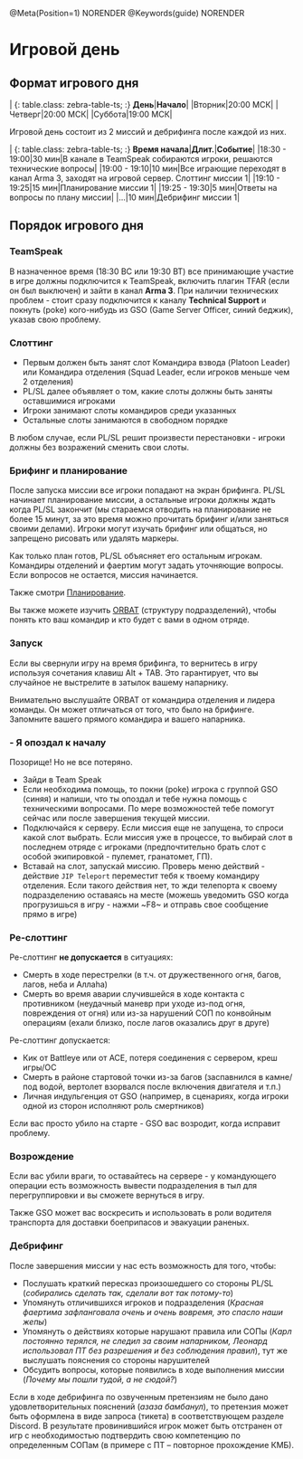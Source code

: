 @Meta(Position=1) NORENDER
@Keywords(guide) NORENDER


# Игровой день

## Формат игрового дня

| {: table.class: zebra-table-ts; :} **День**|**Начало**|
|Вторник|20:00 МСК|
|Четверг|20:00 МСК|
|Суббота|19:00 МСК|


Игровой день состоит из 2 миссий и дебрифинга после каждой из них.

| {: table.class: zebra-table-ts; :} **Время начала**|**Длит.**|**Событие**|
|18:30 - 19:00|30 мин|В канале в TeamSpeak собираются игроки, решаются технические вопросы|
|19:00 - 19:10|10 мин|Все играющие переходят в канал Arma 3, заходят на игровой сервер. Слоттинг миссии 1|
|19:10 - 19:25|15 мин|Планирование миссии 1|
|19:25 - 19:30|5 мин|Ответы на вопросы по плану миссии|
|...|10 мин|Дебрифинг миссии 1|

## Порядок игрового дня

### TeamSpeak

В назначенное время (18:30 ВС или 19:30 ВТ) все принимающие участие в игре должны подключится к TeamSpeak, включить плагин TFAR (если он был выключен) и зайти в канал **Arma 3**. При наличии технических проблем - стоит сразу подключится к каналу **Technical Support** и покнуть (poke) кого-нибудь из GSO (Game Server Officer, синий беджик), указав свою проблему.

### Слоттинг

- Первым должен быть занят слот Командира взвода (Platoon Leader) или Командира отделения (Squad Leader, если игроков меньше чем 2 отделения)
- PL/SL далее объявляет о том, какие слоты должны быть заняты оставшимися игроками
- Игроки занимают слоты командиров среди указанных
- Остальные слоты занимаются в свободном порядке

В любом случае, если PL/SL решит произвести перестановки - игроки должны без возражений сменить свои слоты.

### Брифинг и планирование

После запуска миссии все игроки попадают на экран брифинга. PL/SL начинает планирование миссии, а остальные игроки должны ждать когда PL/SL закончит (мы стараемся отводить на планирование не более 15 минут, за это время можно прочитать брифинг и/или заняться своими делами). Игроки могут изучать брифинг или общаться, но запрещено рисовать или удалять маркеры.

Как только план готов, PL/SL объясняет его остальным игрокам. Командиры отделений и фаертим могут задать уточняющие вопросы. Если вопросов не остается, миссия начинается.

Также смотри [Планирование](planning.html).

Вы также можете изучить [ORBAT](orbat.html) (структуру подразделений), чтобы понять кто ваш командир и кто будет с вами в одном отряде.

### Запуск

Если вы свернули игру на время брифинга, то вернитесь в игру используя сочетания клавиш Alt + TAB. Это гарантирует, что вы случайное не выстрелите в затылок вашему напарнику.

Внимательно выслушайте ORBAT от командира отделения и лидера команды. Он может отличаться от того, что было на брифинге. Запомните вашего прямого командира и вашего напарника. 

### - Я опоздал к началу

Позорище! Но не все потеряно.

- Зайди в Team Speak
- Если необходима помощь, то покни (poke) игрока с группой GSO (синяя) и напиши, что ты опоздал и тебе нужна помощь с техническими вопросами. По мере возможностей тебе помогут сейчас или после завершения текущей миссии.
- Подключайся к серверу. Если миссия еще не запущена, то спроси какой слот выбрать. Если миссия уже в процессе, то выбирай слот в последнем отряде с игроками (предпочтительно брать слот с особой экипировкой - пулемет, гранатомет, ГП).
- Вставай на слот, запускай миссию. Проверь меню действий - действие `JIP Teleport` переместит тебя к твоему командиру отделения. Если такого действия нет, то жди телепорта к своему подразделению оставаясь на месте (можешь уведомить GSO когда прогрузишься в игру - нажми ~F8~ и отправь свое сообщение прямо в игре)

### Ре-слоттинг

Ре-слоттинг **не допускается** в ситуациях:

- Смерть в ходе перестрелки (в т.ч. от дружественного огня, багов, лагов, неба и Аллаhа)
- Смерть во время аварии случившейся в ходе контакта с противником (неудачный маневр при уходе из-под огня, повреждения от огня) или из-за нарушений СОП по конвойным операциям (ехали близко, после лагов оказались друг в друге)

Ре-слоттинг допускается:

- Кик от Battleye или от ACE, потеря соединения с сервером, креш игры/ОС
- Смерть в районе стартовой точки из-за багов (заспавнился в камне/под водой, вертолет взорвался после включения двигателя и т.п.)
- Личная индульгенция от GSO (например, в сценариях, когда игроки одной из сторон исполняют роль смертников)

Если вас просто убило на старте - GSO вас возродит, когда исправит проблему.

### Возрождение

Если вас убили враги, то оставайтесь на сервере - у командующего операции есть возможность вывести подразделения в тыл для перегруппировки и вы сможете вернуться в игру.

Также GSO может вас воскресить и использовать в роли водителя транспорта для доставки боеприпасов и эвакуации раненых.  

### Дебрифинг

После завершения миссии у нас есть возможность для того, чтобы:

- Послушать краткий пересказ произошедшего со стороны PL/SL (_собирались сделать так, сделали вот так потому-то_)
- Упомянуть отличившихся игроков и подразделения (_Красная фаертима зафланговала очень и очень вовремя, это спасло наши жепы_)
- Упомянуть о действиях которые нарушают правила или СОПы (_Карл постоянно терялся, не следил за своим напарником, Леонард использовал ПТ без разрешения и без соблюдения правил_), тут же выслушать пояснения со стороны нарушителей
- Обсудить вопросы, которые появились в ходе выполнения миссии (_Почему мы пошли тудой, а не сюдой?_)

Если в ходе дебрифинга по озвученным претензиям не было дано удовлетворительных пояснений (_азаза бамбанул_), то претензия может быть оформлена в виде запроса (тикета) в соответствующем разделе Discord. В результате провинившийся игрок может быть отстранен от игр с необходимостью подтвердить свою компетенцию по определенным СОПам (в примере с ПТ – повторное прохождение КМБ).
